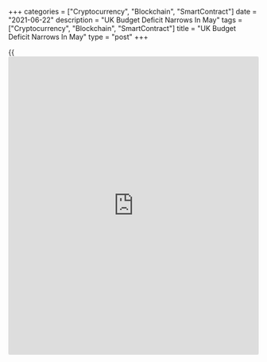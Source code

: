 +++
categories = ["Cryptocurrency", "Blockchain", "SmartContract"]
date = "2021-06-22"
description = "UK Budget Deficit Narrows In May"
tags = ["Cryptocurrency", "Blockchain", "SmartContract"]
title = "UK Budget Deficit Narrows In May"
type = "post"
+++

{{<iframe id="large-banner" src="https://www.bounty.group/#slide=5.0" width="100%" height="600" scrolling="no" style="border: 0px solid rgb(216, 221, 230); border-radius: 3px;">}}

The UK budget deficit narrowed in May from the last year, data from the
Office for National Statistics showed on Tuesday.

Public sector net borrowing decreased to GBP 24.33 billion in May from
GBP 43.76 billion in the previous year. The deficit was also below the
economists' forecast of GBP 26.1 billion.

Nonetheless, this was the second highest May borrowing since records
began in 1993.

In the financial year-to-May, PSNB was estimated at GBP 53.4 billion,
the second-highest financial year-to-May borrowing since monthly records
began in 1993 and was GBP 37.7 billion less than in the same period last
year.

Excluding banks, public sector net debt came in at GBP 2,195.8 billion
at the end of May, or around 99.2 percent of GDP, the highest ratio
since the 99.5 percent recorded in March 1962.

For comments and feedback [contact](https://www.playgroundfx.com/contact/): editorial@rtt[news](https://www.letsplayfx.com/blog/forex-news-website/).com

[Economic News][1]

 **What parts of the world are seeing the best (and worst) economic
performances lately? Click[here][2] to check out our [Econ Scorecard][2]
and find out! See up-to-the-moment [ranking](https://www.playgroundfx.com/blog/crypto-exchange-ranking/)s for the best and worst
performers in [GDP][3], [unemployment rate][4], [inflation][5] and much
more.**

   1. www.rtt[news](https://www.letsplayfx.com/blog/forex-news-website/).com/Content/EconomicNews.aspx
   2. www.rtt[news](https://www.letsplayfx.com/blog/forex-news-website/).com/economic-scorecard/world-rank/retail-sales/highest-performance.aspx
   3. www.rtt[news](https://www.letsplayfx.com/blog/forex-news-website/).com/economic-scorecard/world-rank/GDP/highest-performance.aspx
   4. www.rtt[news](https://www.letsplayfx.com/blog/forex-news-website/).com/economic-scorecard/world-rank/unemployment-rate/lowest-performance.aspx
   5. www.rtt[news](https://www.letsplayfx.com/blog/forex-news-website/).com/economic-scorecard/world-rank/CPI/highest-performance.aspx